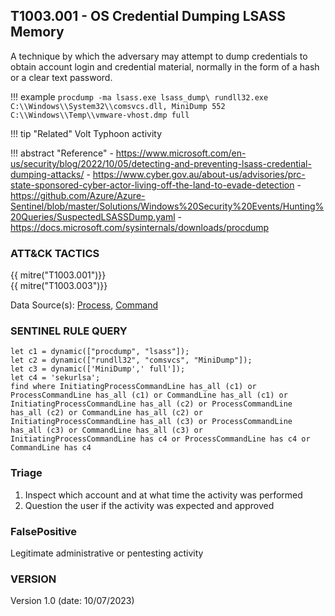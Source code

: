 ## T1003.001 - OS Credential Dumping LSASS Memory

A technique by which the adversary may attempt to dump credentials to obtain account login and credential material, normally in the form of a hash or a clear text password.

!!! example
    ```
    procdump -ma lsass.exe lsass_dump\
    rundll32.exe C:\\Windows\\System32\\comsvcs.dll, MiniDump 552 C:\\Windows\\Temp\\vmware-vhost.dmp full
    ```

!!! tip "Related"
    Volt Typhoon activity

!!! abstract "Reference"
    - <https://www.microsoft.com/en-us/security/blog/2022/10/05/detecting-and-preventing-lsass-credential-dumping-attacks/>
    - <https://www.cyber.gov.au/about-us/advisories/prc-state-sponsored-cyber-actor-living-off-the-land-to-evade-detection>
    - <https://github.com/Azure/Azure-Sentinel/blob/master/Solutions/Windows%20Security%20Events/Hunting%20Queries/SuspectedLSASSDump.yaml>
    - <https://docs.microsoft.com/sysinternals/downloads/procdump>

### ATT&CK TACTICS

{{ mitre("T1003.001")}}\
{{ mitre("T1003.003")}}

Data Source(s): [Process](https://attack.mitre.org/datasources/DS0009/), [Command](https://attack.mitre.org/datasources/DS0017/)

### SENTINEL RULE QUERY

```kusto
let c1 = dynamic(["procdump", "lsass"]); 
let c2 = dynamic(["rundll32", "comsvcs", "MiniDump"]);
let c3 = dynamic(['MiniDump',' full']); 
let c4 = 'sekurlsa'; 
find where InitiatingProcessCommandLine has_all (c1) or ProcessCommandLine has_all (c1) or CommandLine has_all (c1) or
InitiatingProcessCommandLine has_all (c2) or ProcessCommandLine has_all (c2) or CommandLine has_all (c2) or
InitiatingProcessCommandLine has_all (c3) or ProcessCommandLine has_all (c3) or CommandLine has_all (c3) or 
InitiatingProcessCommandLine has c4 or ProcessCommandLine has c4 or CommandLine has c4  
```

### Triage

1. Inspect which account and at what time the activity was performed
1. Question the user if the activity was expected and approved

### FalsePositive

Legitimate administrative or pentesting activity

### VERSION

Version 1.0 (date: 10/07/2023)
